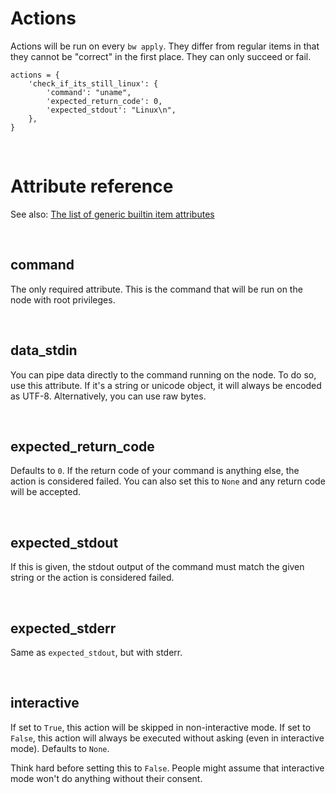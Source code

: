 # Actions

Actions will be run on every `bw apply`. They differ from regular items in that they cannot be "correct" in the first place. They can only succeed or fail.

    actions = {
        'check_if_its_still_linux': {
            'command': "uname",
            'expected_return_code': 0,
            'expected_stdout': "Linux\n",
        },
    }

<br>

# Attribute reference

See also: [The list of generic builtin item attributes](../repo/bundles.md#builtin-item-attributes)

<br>

## command

The only required attribute. This is the command that will be run on the node with root privileges.

<br>

## data_stdin

You can pipe data directly to the command running on the node. To do so, use this attribute. If it's a string or unicode object, it will always be encoded as UTF-8. Alternatively, you can use raw bytes.

<br>

## expected_return_code

Defaults to `0`. If the return code of your command is anything else, the action is considered failed. You can also set this to `None` and any return code will be accepted.

<br>

## expected_stdout

If this is given, the stdout output of the command must match the given string or the action is considered failed.

<br>

## expected_stderr

Same as `expected_stdout`, but with stderr.

<br>

## interactive

If set to `True`, this action will be skipped in non-interactive mode. If set to `False`, this action will always be executed without asking (even in interactive mode). Defaults to `None`.

<div class="alert alert-warning">Think hard before setting this to <code>False</code>. People might assume that interactive mode won't do anything without their consent.</div>
